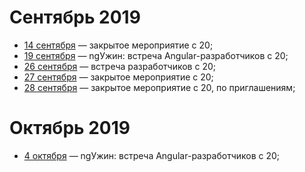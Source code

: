 # Сентябрь 2019

- [14 сентября](/events/2019/09/2019.09.14.md) — закрытое мероприятие с 20;
- [19 сентября](/events/2019/09/2019.09.19.md) — ngУжин: встреча Angular-разработчиков с 20;
- [26 сентября](/events/2019/09/2019.09.26.md) — встреча разработчиков c 20;
- [27 сентября](/events/2019/09/2019.09.27.md) — закрытое мероприятие с 20;
- [28 сентября](/events/2019/09/2019.09.28.md) — закрытое мероприятие с 20, по приглашениям;

# Октябрь 2019

- [4 октября](/events/2019/10/2019.10.04.md) — ngУжин: встреча Angular-разработчиков с 20;